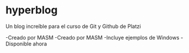 # hyperblog
Un blog increíble para el curso de Git y Github de Platzi

-Creado por MASM
-Creado por MASM
-Incluye ejemplos de Windows
-Disponible ahora
